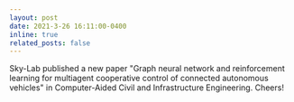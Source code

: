 ```yaml
---
layout: post
date: 2021-3-26 16:11:00-0400
inline: true
related_posts: false
---
```



Sky-Lab published a new paper "Graph neural network and reinforcement learning for
multiagent cooperative control of connected autonomous vehicles" in Computer-Aided
Civil and Infrastructure Engineering. Cheers!
